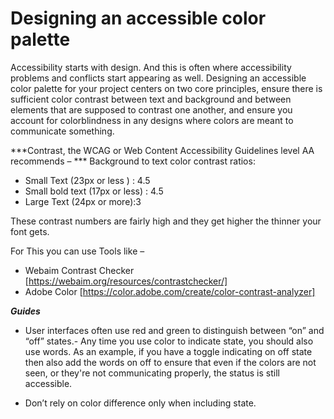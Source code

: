 # Designing an accessible color palette

Accessibility starts with design. And this is often where accessibility problems and conflicts start appearing as well. Designing an accessible color palette for your project centers on two core principles, ensure there is sufficient color contrast between text and background and between elements that are supposed to contrast one another, and ensure you account for colorblindness in any designs where colors are meant to communicate something. 

***Contrast, the WCAG or Web Content Accessibility Guidelines level AA recommends – ***
Background to text color contrast ratios:

*	Small Text (23px or less ) : 4.5
*	Small bold text (17px or less) : 4.5
*	Large Text (24px or more):3

These contrast numbers are fairly high and they get higher the thinner your font gets.

For This you can use Tools like –
*	Webaim Contrast Checker [https://webaim.org/resources/contrastchecker/]
*	Adobe Color [https://color.adobe.com/create/color-contrast-analyzer]

***Guides***

*	User interfaces often use red and green to distinguish between “on” and “off” states.-
    Any time you use color to indicate state, you should also use words. As an example, if you have a toggle indicating on off state then also add the words on off to ensure that even if the colors are not seen, or they're not communicating properly, the status is still accessible.

*	Don’t rely on color difference only when including state.
